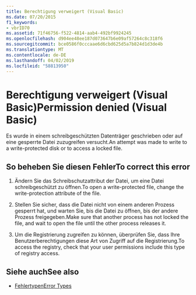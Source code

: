 ```yaml
---
title: Berechtigung verweigert (Visual Basic)
ms.date: 07/20/2015
f1_keywords:
- vbrID70
ms.assetid: 71f46756-f522-4814-aab4-492bf9924245
ms.openlocfilehash: d904ee48ee187d073647b6e09af57264c8c318f6
ms.sourcegitcommit: bce0586f0cccaae6d6cbd625d5a7b824d1d3de4b
ms.translationtype: MT
ms.contentlocale: de-DE
ms.lasthandoff: 04/02/2019
ms.locfileid: "58813950"
---
```

# <a name="permission-denied-visual-basic"></a><span data-ttu-id="a7d1d-102">Berechtigung verweigert (Visual Basic)</span><span class="sxs-lookup"><span data-stu-id="a7d1d-102">Permission denied (Visual Basic)</span></span>
<span data-ttu-id="a7d1d-103">Es wurde in einem schreibgeschützten Datenträger geschrieben oder auf eine gesperrte Datei zuzugreifen versucht.</span><span class="sxs-lookup"><span data-stu-id="a7d1d-103">An attempt was made to write to a write-protected disk or to access a locked file.</span></span>  
  
## <a name="to-correct-this-error"></a><span data-ttu-id="a7d1d-104">So beheben Sie diesen Fehler</span><span class="sxs-lookup"><span data-stu-id="a7d1d-104">To correct this error</span></span>  
  
1.  <span data-ttu-id="a7d1d-105">Ändern Sie das Schreibschutzattribut der Datei, um eine Datei schreibgeschützt zu öffnen.</span><span class="sxs-lookup"><span data-stu-id="a7d1d-105">To open a write-protected file, change the write-protection attribute of the file.</span></span>  
  
2.  <span data-ttu-id="a7d1d-106">Stellen Sie sicher, dass die Datei nicht von einem anderen Prozess gesperrt hat, und warten Sie, bis die Datei zu öffnen, bis der andere Prozess freigegeben.</span><span class="sxs-lookup"><span data-stu-id="a7d1d-106">Make sure that another process has not locked the file, and wait to open the file until the other process releases it.</span></span>  
  
3.  <span data-ttu-id="a7d1d-107">Um die Registrierung zugreifen zu können, überprüfen Sie, dass Ihre Benutzerberechtigungen diese Art von Zugriff auf die Registrierung.</span><span class="sxs-lookup"><span data-stu-id="a7d1d-107">To access the registry, check that your user permissions include this type of registry access.</span></span>  
  
## <a name="see-also"></a><span data-ttu-id="a7d1d-108">Siehe auch</span><span class="sxs-lookup"><span data-stu-id="a7d1d-108">See also</span></span>

- [<span data-ttu-id="a7d1d-109">Fehlertypen</span><span class="sxs-lookup"><span data-stu-id="a7d1d-109">Error Types</span></span>](../../../visual-basic/programming-guide/language-features/error-types.md)
